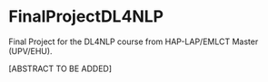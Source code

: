 # FinalProjectDL4NLP
Final Project for the DL4NLP course from HAP-LAP/EMLCT Master (UPV/EHU). 

[ABSTRACT TO BE ADDED]
